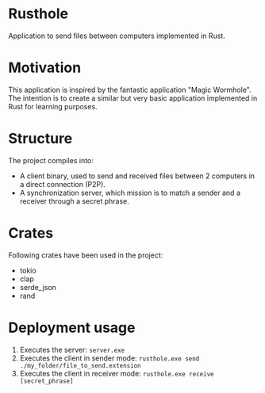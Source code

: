 # Rusthole
Application to send files between computers implemented in Rust.

# Motivation
This application is inspired by the fantastic application "Magic Wormhole".
The intention is to create a similar but very basic application implemented in Rust for learning purposes.

# Structure
The project compiles into: 
- A client binary, used to send and received files between 2 computers in a direct connection (P2P).
- A synchronization server, which mission is to match a sender and a receiver through a secret phrase.

# Crates
Following crates have been used in the project:
- tokio
- clap
- serde_json
- rand

# Deployment usage
1) Executes the server: `server.exe`
2) Executes the client in sender mode: `rusthole.exe send ./my_folder/file_to_send.extension`
3) Executes the client in receiver mode: `rusthole.exe receive [secret_phrase]`
